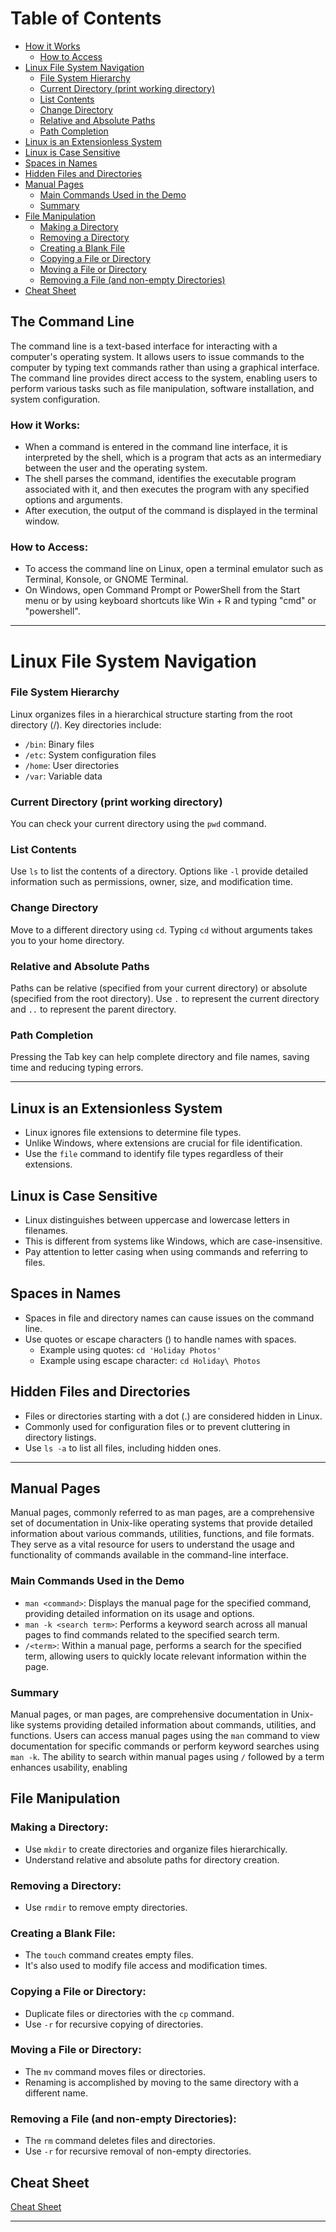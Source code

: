# Table of Contents

- [How it Works](#how-it-works)
  - [How to Access](#how-to-access)
- [Linux File System Navigation](#linux-file-system-navigation)
  - [File System Hierarchy](#file-system-hierarchy)
  - [Current Directory (print working directory)](#current-directory-print-working-directory)
  - [List Contents](#list-contents)
  - [Change Directory](#change-directory)
  - [Relative and Absolute Paths](#relative-and-absolute-paths)
  - [Path Completion](#path-completion)
- [Linux is an Extensionless System](#linux-is-an-extensionless-system)
- [Linux is Case Sensitive](#linux-is-case-sensitive)
- [Spaces in Names](#spaces-in-names)
- [Hidden Files and Directories](#hidden-files-and-directories)
- [Manual Pages](#manual-pages)
  - [Main Commands Used in the Demo](#main-commands-used-in-the-demo)
  - [Summary](#summary)
- [File Manipulation](#file-manipulation)
  - [Making a Directory](#making-a-directory)
  - [Removing a Directory](#removing-a-directory)
  - [Creating a Blank File](#creating-a-blank-file)
  - [Copying a File or Directory](#copying-a-file-or-directory)
  - [Moving a File or Directory](#moving-a-file-or-directory)
  - [Removing a File (and non-empty Directories)](#removing-a-file-and-non-empty-directories)
- [Cheat Sheet](#cheat-sheet)


## The Command Line

The command line is a text-based interface for interacting with a computer's operating system. It allows users to issue commands to the computer by typing text commands rather than using a graphical interface. The command line provides direct access to the system, enabling users to perform various tasks such as file manipulation, software installation, and system configuration.

### How it Works:

- When a command is entered in the command line interface, it is interpreted by the shell, which is a program that acts as an intermediary between the user and the operating system.
- The shell parses the command, identifies the executable program associated with it, and then executes the program with any specified options and arguments.
- After execution, the output of the command is displayed in the terminal window.

### How to Access:

- To access the command line on Linux, open a terminal emulator such as Terminal, Konsole, or GNOME Terminal.
- On Windows, open Command Prompt or PowerShell from the Start menu or by using keyboard shortcuts like Win + R and typing "cmd" or "powershell".

---

# Linux File System Navigation

### File System Hierarchy

Linux organizes files in a hierarchical structure starting from the root directory (/). Key directories include:

- `/bin`: Binary files
- `/etc`: System configuration files
- `/home`: User directories
- `/var`: Variable data

### Current Directory (print working directory)

You can check your current directory using the `pwd` command.

### List Contents

Use `ls` to list the contents of a directory. Options like `-l` provide detailed information such as permissions, owner, size, and modification time.

### Change Directory

Move to a different directory using `cd`. Typing `cd` without arguments takes you to your home directory.

### Relative and Absolute Paths

Paths can be relative (specified from your current directory) or absolute (specified from the root directory). Use `.` to represent the current directory and `..` to represent the parent directory.

### Path Completion

Pressing the Tab key can help complete directory and file names, saving time and reducing typing errors.

---

## Linux is an Extensionless System

- Linux ignores file extensions to determine file types.
- Unlike Windows, where extensions are crucial for file identification.
- Use the `file` command to identify file types regardless of their extensions.

## Linux is Case Sensitive

- Linux distinguishes between uppercase and lowercase letters in filenames.
- This is different from systems like Windows, which are case-insensitive.
- Pay attention to letter casing when using commands and referring to files.

## Spaces in Names

- Spaces in file and directory names can cause issues on the command line.
- Use quotes or escape characters (\) to handle names with spaces.
  - Example using quotes: `cd 'Holiday Photos'`
  - Example using escape character: `cd Holiday\ Photos`

## Hidden Files and Directories

- Files or directories starting with a dot (.) are considered hidden in Linux.
- Commonly used for configuration files or to prevent cluttering in directory listings.
- Use `ls -a` to list all files, including hidden ones.

---

## Manual Pages

Manual pages, commonly referred to as man pages, are a comprehensive set of documentation in Unix-like operating systems that provide detailed information about various commands, utilities, functions, and file formats. They serve as a vital resource for users to understand the usage and functionality of commands available in the command-line interface.

### Main Commands Used in the Demo

- `man <command>`: Displays the manual page for the specified command, providing detailed information on its usage and options.
- `man -k <search term>`: Performs a keyword search across all manual pages to find commands related to the specified search term.
- `/<term>`: Within a manual page, performs a search for the specified term, allowing users to quickly locate relevant information within the page.

### Summary

Manual pages, or man pages, are comprehensive documentation in Unix-like systems providing detailed information about commands, utilities, and functions. Users can access manual pages using the `man` command to view documentation for specific commands or perform keyword searches using `man -k`. The ability to search within manual pages using `/` followed by a term enhances usability, enabling

## File Manipulation

### Making a Directory:

- Use `mkdir` to create directories and organize files hierarchically.
- Understand relative and absolute paths for directory creation.

### Removing a Directory:

- Use `rmdir` to remove empty directories.

### Creating a Blank File:

- The `touch` command creates empty files.
- It's also used to modify file access and modification times.

### Copying a File or Directory:

- Duplicate files or directories with the `cp` command.
- Use `-r` for recursive copying of directories.

### Moving a File or Directory:

- The `mv` command moves files or directories.
- Renaming is accomplished by moving to the same directory with a different name.

### Removing a File (and non-empty Directories):

- The `rm` command deletes files and directories.
- Use `-r` for recursive removal of non-empty directories. 

## Cheat Sheet

[Cheat Sheet](https://ryanstutorials.net/linuxtutorial/cheatsheet.php)

---